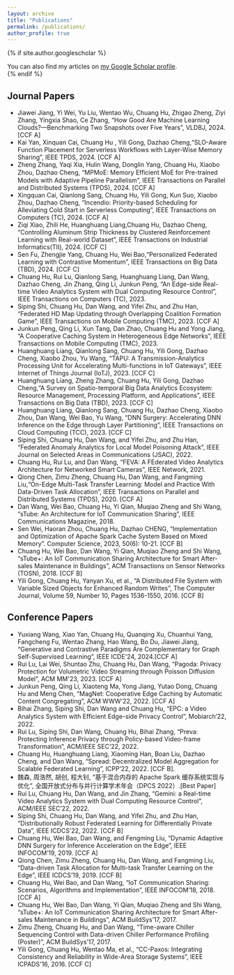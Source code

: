 ```yaml
---
layout: archive
title: "Publications"
permalink: /publications/
author_profile: true
---
```


{% if site.author.googlescholar %}
  <!--！！-->
  <!--(Note: Student co-authors (co-)supervised by me are underlined)-->

  <div class="wordwrap">You can also find my articles on <a href="{{site.author.googlescholar}}">my Google Scholar profile</a>.</div>
{% endif %}

<!--
{% include base_path %}

{% for post in site.publications reversed %}
  {% include archive-single.html %}
{% endfor %}
-->

<!--本人加粗；指导的学生下划线-->

Journal Papers
------
- Jiawei Jiang, Yi Wei, Yu Liu, Wentao Wu, Chuang Hu, Zhigao Zheng, Ziyi Zhang, Yingxia Shao, Ce Zhang, “How Good Are Machine Learning Clouds?—Benchmarking Two Snapshots over Five Years”, VLDBJ, 2024. [CCF A]
- Kai Yan, Xinquan Cai, Chuang Hu , Yili Gong, Dazhao Cheng,“SLO-Aware Function Placement for Serverless Workflows with Layer-Wise Memory Sharing”, IEEE TPDS, 2024. [CCF A]
- Zheng Zhang, Yaqi Xia, Hulin Wang, Donglin Yang, Chuang Hu, Xiaobo Zhou, Dazhao Cheng, “MPMoE: Memory Eﬀicient MoE for Pre-trained Models with Adaptive Pipeline Parallelism”, IEEE Transactions on Parallel and Distributed Systems (TPDS), 2024. [CCF A]
- Xingquan Cai, Qianlong Sang, Chuang Hu, Yili Gong, Kun Suo, Xiaobo Zhou, Dazhao Cheng, “Incendio: Priority-based Scheduling for Alleviating Cold Start in Serverless Computing”, IEEE Transactions on
Computers (TC), 2024. [CCF A]
- Ziqi Xiao, Zhili He, Huanghuang Liang,Chuang Hu, Dazhao Cheng, “Controlling Aluminum Strip Thickness by Clustered Reinforcement Learning with Real-world Dataset”, IEEE Transactions on Industrial Informatics(TII), 2024. [CCF C]
- Sen Fu, Zhengjie Yang, Chuang Hu, Wei Bao,“Personalized Federated Learning with Contrastive Momentum”, IEEE Transactions on Big Data (TBD), 2024. [CCF C]
- Chuang Hu, Rui Lu, Qianlong Sang, Huanghuang Liang, Dan Wang, Dazhao Cheng, Jin Zhang, Qing Li, Junkun Peng, “An Edge-side Real-time Video Analytics System with Dual Computing Resource Control”, IEEE Transactions on Computers (TC), 2023.
- Siping Shi, Chuang Hu, Dan Wang, and Yifei Zhu, and Zhu Han, “Federated HD Map Updating through Overlapping Coalition Formation Game”, IEEE Transactions on Mobile Computing (TMC), 2023. [CCF A]
- Junkun Peng, Qing Li, Xun Tang, Dan Zhao, Chuang Hu and Yong Jiang, “A Cooperative Caching System in Heterogeneous Edge Networks”, IEEE Transactions on Mobile Computing (TMC), 2023.
- Huanghuang Liang, Qianlong Sang, Chuang Hu, Yili Gong, Dazhao Cheng, Xiaobo Zhou, Yu Wang, “TAPU: A Transmission-Analytics Processing Unit for Accelerating Multi-functions in IoT Gateways”, IEEE Internet of Things Journal (IoTJ), 2023. [CCF C]
- Huanghuang Liang, Zheng Zhang, Chuang Hu, Yili Gong, Dazhao Cheng,“A Survey on Spatio-temporal Big Data Analytics Ecosystem: Resource Management, Processing Platform, and Applications”, IEEE Transactions on Big Data (TBD), 2023. [CCF C]
- Huanghuang Liang, Qianlong Sang, Chuang Hu, Dazhao Cheng, Xiaobo Zhou, Dan Wang, Wei Bao, Yu Wang, “DNN Surgery: Accelerating DNN Inference on the Edge through Layer Partitioning”, IEEE Transactions on Cloud Computing (TCC), 2023. [CCF C]
- Siping Shi, Chuang Hu, Dan Wang, and Yifei Zhu, and Zhu Han, “Federated Anomaly Analytics for Local Model Poisoning Attack”, IEEE Journal on Selected Areas in Communications (JSAC), 2022.
- Chuang Hu, Rui Lu, and Dan Wang, “FEVA: A FEderated Video Analytics Architecture for Networked Smart Cameras”, IEEE Network, 2021.
- Qiong Chen, Zimu Zheng, Chuang Hu, Dan Wang, and Fangming Liu,“On-Edge Multi-Task Transfer Learning: Model and Practice With Data-Driven Task Allocation”, IEEE Transactions on Parallel and Distributed Systems (TPDS), 2020. [CCF A]
- Dan Wang, Wei Bao, Chuang Hu, Yi Qian, Muqiao Zheng and Shi Wang, “sTube: An Architecture for
IoT Communication Sharing”, IEEE Communications Magazine, 2018.
- Sen Wei, Haoran Zhou, Chuang Hu, Dazhao CHENG, “Implementation and Optimization of Apache Spark Cache System Based on Mixed Memory”. Computer Science, 2023, 50(6): 10-21. [CCF B]
- Chuang Hu, Wei Bao, Dan Wang, Yi Qian, Muqiao Zheng and Shi Wang, “sTube+: An IoT Communication Sharing Architecture for Smart After-sales Maintenance in Buildings”, ACM Transactions on Sensor Networks (TOSN), 2018. [CCF B]
- Yili Gong, Chuang Hu, Yanyan Xu, et al., “A Distributed File System with Variable Sized Objects for Enhanced Random Writes”, The Computer Journal, Volume 59, Number 10, Pages 1536-1550, 2016. [CCF B]


Conference Papers
------
- Yuxiang Wang, Xiao Yan, Chuang Hu, Quanqing Xu, Chuanhui Yang, Fangcheng Fu, Wentao Zhang, Hao Wang, Bo Du, Jiawei Jiang, “Generative and Contrastive Paradigms Are Complementary for Graph Self-Supervised Learning”, IEEE ICDE'24, 2024.[CCF A]
- Rui Lu, Lai Wei, Shuntao Zhu, Chuang Hu, Dan Wang, “Pagoda: Privacy Protection for Volumetric Video Streaming through Poisson Diffusion Model”, ACM MM'23, 2023. [CCF A]
- Junkun Peng, Qing Li, Xiaoteng Ma, Yong Jiang, Yutao Dong, Chuang Hu and Meng Chen, “MagNet: Cooperative Edge Caching by Automatic Content Congregating”, ACM WWW'22, 2022. [CCF A]
- Bihai Zhang, Siping Shi, Dan Wang and Chuang Hu, “EPC: a Video Analytics System with Eﬀicient Edge-side Privacy Control”, Mobiarch’22, 2022.
- Rui Lu, Siping Shi, Dan Wang, Chuang Hu, Bihai Zhang, “Preva: Protecting Inference Privacy through Policy-based Video-frame Transformation”, ACM/IEEE SEC’22, 2022.
- Chuang Hu, Huanghuang Liang, Xiaoming Han, Boan Liu, Dazhao Cheng, and Dan Wang, “Spread: Decentralized Model Aggregation for Scalable Federated Learning”, ICPP’22, 2022. [CCF B].
- 魏森, 周浩然, 胡创, 程大钊, “基于混合内存的 Apache Spark 缓存系统实现与优化”, 全国开放式分布与并行计算学术年会（DPCS 2022）.[Best Paper]
- Rui Lu, Chuang Hu, Dan Wang, and Jin Zhang, “Gemini: a Real-time Video Analytics System with Dual Computing Resource Control”, ACM/IEEE SEC’22, 2022.
- Siping Shi, Chuang Hu, Dan Wang, and Yifei Zhu, and Zhu Han, “Distributionally Robust Federated Learning for Differentially Private Data”, IEEE ICDCS’22, 2022. [CCF B]
- Chuang Hu, Wei Bao, Dan Wang, and Fengming Liu, “Dynamic Adaptive DNN Surgery for Inference Acceleration on the Edge”, IEEE INFOCOM’19, 2019. [CCF A]
- Qiong Chen, Zimu Zheng, Chuang Hu, Dan Wang, and Fangming Liu, “Data-driven Task Allocation for Multi-task Transfer Learning on the Edge”, IEEE ICDCS’19, 2019. [CCF B]
- Chuang Hu, Wei Bao, and Dan Wang, “IoT Communication Sharing: Scenarios, Algorithms and Implementation”, IEEE INFOCOM’18, 2018. [CCF A]
- Chuang Hu, Wei Bao, Dan Wang, Yi Qian, Muqiao Zheng and Shi Wang, “sTube+: An IoT Communication Sharing Architecture for Smart After-sales Maintenance in Buildings”, ACM BuildSys’17, 2017.
- Zimu Zheng, Chuang Hu, and Dan Wang, “Time-aware Chiller Sequencing Control with Data-driven Chiller Performance Profiling (Poster)”, ACM BuildSys’17, 2017.
- Yili Gong, Chuang Hu, Wentao Ma, et al., “CC-Paxos: Integrating Consistency and Reliability in Wide-Area Storage Systems”, IEEE ICPADS'16, 2016. [CCF C]

